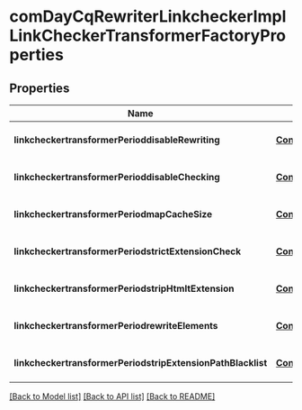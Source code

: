 # comDayCqRewriterLinkcheckerImplLinkCheckerTransformerFactoryProperties

## Properties
Name | Type | Description | Notes
------------ | ------------- | ------------- | -------------
**linkcheckertransformerPerioddisableRewriting** | [**ConfigNodePropertyBoolean**](ConfigNodePropertyBoolean.md) |  | [optional] [default to null]
**linkcheckertransformerPerioddisableChecking** | [**ConfigNodePropertyBoolean**](ConfigNodePropertyBoolean.md) |  | [optional] [default to null]
**linkcheckertransformerPeriodmapCacheSize** | [**ConfigNodePropertyInteger**](ConfigNodePropertyInteger.md) |  | [optional] [default to null]
**linkcheckertransformerPeriodstrictExtensionCheck** | [**ConfigNodePropertyBoolean**](ConfigNodePropertyBoolean.md) |  | [optional] [default to null]
**linkcheckertransformerPeriodstripHtmltExtension** | [**ConfigNodePropertyBoolean**](ConfigNodePropertyBoolean.md) |  | [optional] [default to null]
**linkcheckertransformerPeriodrewriteElements** | [**ConfigNodePropertyArray**](ConfigNodePropertyArray.md) |  | [optional] [default to null]
**linkcheckertransformerPeriodstripExtensionPathBlacklist** | [**ConfigNodePropertyArray**](ConfigNodePropertyArray.md) |  | [optional] [default to null]

[[Back to Model list]](../README.md#documentation-for-models) [[Back to API list]](../README.md#documentation-for-api-endpoints) [[Back to README]](../README.md)


